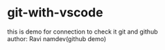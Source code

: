 # git-with-vscode
this is demo for connection to check it git and github
<br>
author: Ravi namdev(github demo)
